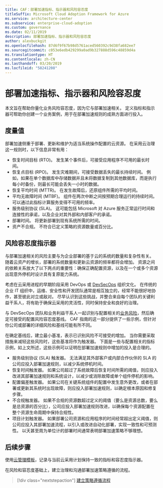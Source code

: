 ```yaml
---
title: CAF：部署加速指标、指示器和风险容忍度
titleSuffix: Microsoft Cloud Adoption Framework for Azure
ms.service: architecture-center
ms.subservice: enterprise-cloud-adoption
ms.custom: governance
ms.date: 02/11/2019
description: 部署加速指标、指示器和风险容忍度
author: alexbuckgit
ms.openlocfilehash: 87d6f9f67b98d5761aced560392c9d38fa682ee7
ms.sourcegitcommit: c053e6edb429299a0ad9b327888d596c48859d4a
ms.translationtype: HT
ms.contentlocale: zh-CN
ms.lasthandoff: 03/20/2019
ms.locfileid: "58241208"
---
```

# <a name="deployment-acceleration-metrics-indicators-and-risk-tolerance"></a>部署加速指标、指示器和风险容忍度

本文旨在帮助你量化业务风险容忍度，因为它与部署加速相关。 定义指标和指示器可帮助你创建一个业务案例，用于在部署加速规则的成熟方面进行投入。

## <a name="metrics"></a>度量值

部署加速侧重于部署、更新和维护为适当系统操作配置的云资源。 在采用云治理这一规则时，以下信息非常有用：

- 恢复时间目标 (RTO)。 发生某个事件后，可接受应用程序不可用的最长时间。
- 恢复点目标 (RPO)。 发生灾难期间，可接受数据丢失的最长持续时间。 例如，如果在单个数据库中存储数据并且未将数据复制到其他数据库，而是执行每小时备份，则最长可能会丢失一小时的数据。
- 恢复平均时间 (MTTR)。 在发生故障后，还原组件所需的平均时间。
- 平均无故障时间 (MTBF)。 组件在两次中断之间按预期合理运行的持续时间。 可以通过此指标计算服务变得不可用的频率。
- 服务级别协议 (SLA)。 这可能包括 Microsoft 对 Azure 服务正常运行时间和连接性的承诺，以及企业对其外部和内部客户的承诺。
- 部署时间。 将更新部署到现有系统所需的时间。
- 资产不合规。 不符合已定义策略的资源数量或百分比。

## <a name="risk-tolerance-indicators"></a>风险容忍度指示器

与部署加速相关的风险主要与为企业部署的基于云的系统的数量和复杂性有关。 随着云资产的增长，部署的系统数量和更新云资源的频率都将会增加。 资源之间的依赖关系放大了以下两点的重要性：确保正确配置资源，以及在一个或多个资源出现意外停机时设计具有复原能力系统。

<!-- "en-us" location is required for the URL below. -->

考虑在云采用进程的早期阶段采用 DevOps 或 [DevSecOps](https://www.microsoft.com/en-us/securityengineering/devsecops) 组织文化。 在传统的企业 IT 组织中，运维、安全性和开发团队通常是相互独立的，经常不能很好地协作，甚至彼此对立或敌对。 尽早认识到这些挑战，并整合来自每个团队的关键利益干系人，将有助于确保云采用的灵活性，同时保持安全和良好的治理。

与 DevSecOps 团队和业务利益干系人一起识别与配置相关的[业务风险](business-risks.md)，然后确定可接受的配置风险容忍度基线。 CAF 指南的这一部分提供了一些示例，但针对你公司或部署的详细风险和基线可能有所不同。

在确定基线后，建立最小基准，表示已识别风险不可接受的增加。 当你需要采取措施来减轻这些风险时，这些基准将作为触发器。 下面是一些与配置相关的指标示例，如上文所述，这些示例可以证明在部署加速规则中增加的投入是合理的。

- 服务级别协议 (SLA) 触发器。 无法满足其外部客户或内部合作伙伴的 SLA 的公司应投入部署加速规则，以减少系统停机时间。
- 恢复时间触发器。 如果公司超过了系统故障后恢复时间所需的阈值，则应投入改进其部署加速规则和系统设计，以减少或消除故障或单个组件停机的影响。
- 配置偏差触发器。 如果公司在关键系统组件的配置中发生意外更改，或者在部署或更新其系统时出现故障，则应投入部署加速规则，以确定根本原因和修复步骤。  
- 不合规触发器。 如果不合规的资源数超过定义的阈值（要么是资源总数，要么是总资源的百分比），公司应投入部署加速规则改进，以确保每个资源配置在整个资源生命周期中保持合规性。
- 项目计划触发器。 如果部署公司资源和应用程序的时间经常超出定义阈值，则公司应投入其部署加速流程，以引入或改进自动化部署，实现一致性和可预测性。 以天甚至周为单位计的部署时间通常表明部署加速策略不够理想。

## <a name="next-steps"></a>后续步骤

使用[云管理模板](./template.md)，记录与当前云采用计划保持一致的指标和容忍度指示器。

在风险和容忍度基础上，建立治理和沟通部署加速策略遵循的流程。

> [!div class="nextstepaction"]
> [建立策略遵循流程](compliance-processes.md)
